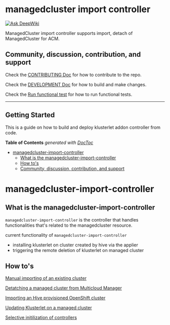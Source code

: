 [comment]: # ( Copyright Contributors to the Open Cluster Management project )

<!-- START doctoc generated TOC please keep comment here to allow auto update -->
<!-- DON'T EDIT THIS SECTION, INSTEAD RE-RUN doctoc TO UPDATE -->

# managedcluster import controller

[![Ask DeepWiki](https://deepwiki.com/badge.svg)](https://deepwiki.com/stolostron/managedcluster-import-controller)

ManagedCluster import controller supports import, detach of ManagedCluster for ACM.

## Community, discussion, contribution, and support

Check the [CONTRIBUTING Doc](CONTRIBUTING.md) for how to contribute to the repo.

Check the [DEVELOPMENT Doc](docs/development.md) for how to build and make changes.

Check the [Run functional test](docs/functional_test.md) for how to run functional tests.

------

## Getting Started

This is a guide on how to build and deploy klusterlet addon controller from code.

**Table of Contents**  *generated with [DocToc](https://github.com/thlorenz/doctoc)*

- [managedcluster-import-controller](#managedcluster-import-controller)
    - [What is the managedcluster-import-controller](#what-is-the-managedcluster-import-controller)
    - [How to's](#how-tos)
    - [Community, discussion, contribution, and support](#community-discussion-contribution-and-support)

<!-- END doctoc generated TOC please keep comment here to allow auto update -->

# managedcluster-import-controller

## What is the managedcluster-import-controller

`managedcluster-import-controller` is the controller that handles functionalities that's related to the managedcluster  resource.

current functionality of `managedcluster-import-controller`
- installing klusterlet on cluster created by hive via the applier
- triggering the remote deletion of klusterlet on managed cluster

## How to's

[Manual importing of an existing cluster](docs/managedcluster_manual_import.md)

[Detatching a managed cluster from Multicloud Manager](docs/detatch_managed_cluster.md)

[Importing an Hive provisioned OpenShift cluster](docs/hive_cluster_import.md)

[Updating Klusterlet on a managed cluster](docs/remote_klusterlet_update.md)

[Selective initilization of controllers](docs/selective_controller_init.md)



